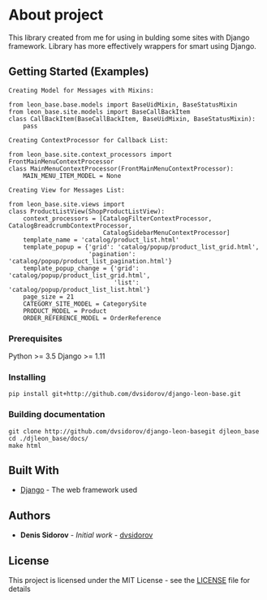 # About project

This library created from me for using in bulding some sites with Django framework. Library has more effectively wrappers for smart using Django.


## Getting Started (Examples)
~~~
Creating Model for Messages with Mixins:

from leon_base.base.models import BaseUidMixin, BaseStatusMixin
from leon_base.site.models import BaseCallBackItem
class CallBackItem(BaseCallBackItem, BaseUidMixin, BaseStatusMixin):
    pass

Creating ContextProcessor for Callback List:

from leon_base.site.context_processors import FrontMainMenuContextProcessor 
class MainMenuContextProcessor(FrontMainMenuContextProcessor):
    MAIN_MENU_ITEM_MODEL = None
    
Creating View for Messages List:

from leon_base.site.views import 
class ProductListView(ShopProductListView):
    context_processors = [CatalogFilterContextProcessor, CatalogBreadcrumbContextProcessor,
                          CatalogSidebarMenuContextProcessor]
    template_name = 'catalog/product_list.html'
    template_popup = {'grid': 'catalog/popup/product_list_grid.html',
                      'pagination': 'catalog/popup/product_list_pagination.html'}
    template_popup_change = {'grid': 'catalog/popup/product_list_grid.html',
                             'list': 'catalog/popup/product_list_list.html'}
    page_size = 21
    CATEGORY_SITE_MODEL = CategorySite
    PRODUCT_MODEL = Product
    ORDER_REFERENCE_MODEL = OrderReference
~~~ 

### Prerequisites

Python >= 3.5
Django >= 1.11


### Installing
~~~
pip install git+http://github.com/dvsidorov/django-leon-base.git
~~~

### Building documentation
~~~
git clone http://github.com/dvsidorov/django-leon-basegit djleon_base
cd ./djleon_base/docs/
make html
~~~

## Built With

* [Django](https://github.com/django/django.git) - The web framework used


## Authors

* **Denis Sidorov** - *Initial work* - [dvsidorov](https://github.com/dvsidorov)


## License

This project is licensed under the MIT License - see the [LICENSE](LICENSE) file for details

